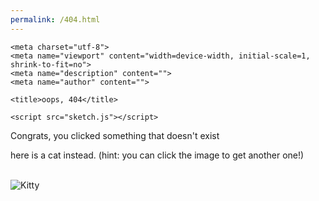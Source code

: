 ```yaml
---
permalink: /404.html
---
```


  <head>

    <meta charset="utf-8">
    <meta name="viewport" content="width=device-width, initial-scale=1, shrink-to-fit=no">
    <meta name="description" content="">
    <meta name="author" content="">

    <title>oops, 404</title>
 <script src="https://cdn.jsdelivr.net/npm/p5@1.4.1/lib/p5.js"></script>
    <script src="sketch.js"></script>
  </head>

  <body>
Congrats, you clicked something that doesn't exist

here is a cat instead. (hint: you can click the image to get another one!)  
<br>  


 <img id="cat" src="https://cataas.com/cat" alt="Kitty"> 

<script>
document.getElementById("cat").src = "https://cataas.com/cat" + "?" + Math.random();
document.getElementById("cat").onclick = function() {myFunction()};

function myFunction() {
  document.getElementById("cat").src = "https://cataas.com/cat" + "?" + Math.random();
}
</script>
  <body>
